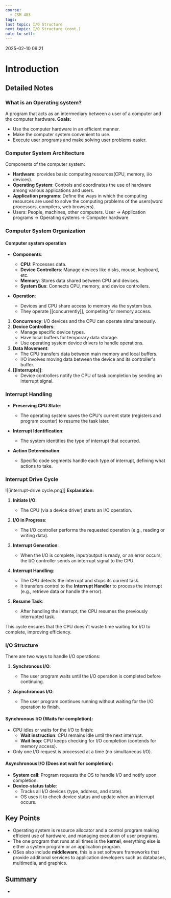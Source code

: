 ```yaml
---
course:
  - CSM 483
tags: 
last topic: I/O Structure
next topic: I/O Structure (cont.)
note to self:
---
```


2025-02-10 09:21

# Introduction

## Detailed Notes
### **What is an Operating system?**
A program that acts as an intermediary between a user of a computer and the computer hardware.
**Goals:** 
- Use the computer hardware in an efficient manner.
- Make the computer system convenient to use.
- Execute user programs and make solving user problems easier.

### **Computer System Architecture**
Components of the computer system:
- **Hardware**: provides basic computing resources(CPU, memory, i/o devices).
- **Operating System**: Controls and coordinates the use of hardware among various applications and users.
- **Application programs**: Define the ways in which the computing resources are used to solve the computing problems of the users(word processors, compilers, web browsers).
- Users: People, machines, other computers.
User -> Application programs -> Operating systems -> Computer hardware

### **Computer System Organization**
#### **Computer system operation**
- **Components**:
    
    - **CPU**: Processes data.
    - **Device Controllers**: Manage devices like disks, mouse, keyboard, etc.
    - **Memory**: Stores data shared between CPU and devices.
    - **System Bus**: Connects CPU, memory, and device controllers.
- **Operation**:
    
    - Devices and CPU share access to memory via the system bus.
    - They operate [[concurrently]], competing for memory access.

1. **Concurrency**: I/O devices and the CPU can operate simultaneously.
2. **Device Controllers**:
    - Manage specific device types.
    - Have local buffers for temporary data storage.
    - Use operating system device drivers to handle operations.
3. **Data Movement**:
    - The CPU transfers data between main memory and local buffers.
    - I/O involves moving data between the device and its controller's buffer.
4. **[[Interrupts]]**:
    - Device controllers notify the CPU of task completion by sending an interrupt signal.

### **Interrupt Handling**
- **Preserving CPU State**:
    
    - The operating system saves the CPU's current state (registers and program counter) to resume the task later.
- **Interrupt Identification**:
    
    - The system identifies the type of interrupt that occurred.
- **Action Determination**:
    
    - Specific code segments handle each type of interrupt, defining what actions to take.

### **Interrupt Drive Cycle**
![[interrupt-drive cycle.png]]
**Explanation:** 
1. **Initiate I/O**:
    
    - The CPU (via a device driver) starts an I/O operation.
2. **I/O in Progress**:
    
    - The I/O controller performs the requested operation (e.g., reading or writing data).
3. **Interrupt Generation**:
    
    - When the I/O is complete, input/output is ready, or an error occurs, the I/O controller sends an interrupt signal to the CPU.
4. **Interrupt Handling**:
    
    - The CPU detects the interrupt and stops its current task.
    - It transfers control to the **Interrupt Handler** to process the interrupt (e.g., retrieve data or handle the error).
5. **Resume Task**:
    
    - After handling the interrupt, the CPU resumes the previously interrupted task.

This cycle ensures that the CPU doesn't waste time waiting for I/O to complete, improving efficiency.

### **I/O Structure**
There are two ways to handle I/O operations:

1. **Synchronous I/O**:
    
    - The user program waits until the I/O operation is completed before continuing.
2. **Asynchronous I/O**:
    
    - The user program continues running without waiting for the I/O operation to finish.

#### **Synchronous I/O** (Waits for completion):

- CPU idles or waits for the I/O to finish:
    - **Wait instruction**: CPU remains idle until the next interrupt.
    - **Wait loop**: CPU keeps checking for I/O completion (contends for memory access).
- Only one I/O request is processed at a time (no simultaneous I/O).

#### **Asynchronous I/O** (Does not wait for completion):

- **System call**: Program requests the OS to handle I/O and notify upon completion.
- **Device-status table**:
    - Tracks all I/O devices (type, address, and state).
    - OS uses it to check device status and update when an interrupt occurs.

## Key Points
- Operating system is resource allocator and a control program making efficient use of hardware, and managing execution of user programs.
- The one program that runs at all times is the **kernel**, everything else is either a system program or an application program.
- OSes also include **middleware**, this is a set software frameworks that provide additional services to application developers such as databases, multimedia, and graphics.

## Summary

-